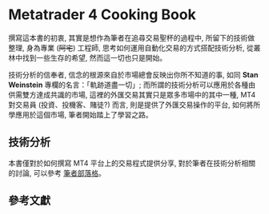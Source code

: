 # Metatrader 4 Cooking Book
撰寫這本書的初衷, 其實是想作為筆者在追尋交易聖杯的過程中, 所留下的技術做整理, 身為專業 (~~阿宅~~) 工程師, 思考如何運用自動化交易的方式搭配技術分析, 從叢林中找到一些生存的希望, 然而這一切也只是開始。

技術分析的信奉者, 信念的根源來自於市場總會反映出你所不知道的事, 如同 **Stan Weinstein** 專欄的名言：「軌跡道盡一切」; 而所謂的技術分析可以應用於各種由供需雙方達成共識的市場, 這裡的外匯交易其實只是眾多市場中的其中一種, MT4 對交易員 (投資、投機客、賭徒?) 而言, 則是提供了外匯交易操作的平台, 如何將所學應用於這個市場, 筆者開始踏上了學習之路。

## 技術分析
本書僅對於如何撰寫 MT4 平台上的交易程式提供分享, 對於筆者在技術分析相關的討論, 可以參考 [筆者部落格](http://captainvincent.github.io/)。

## 參考文獻
